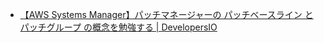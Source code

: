 - [【AWS Systems Manager】パッチマネージャーの パッチベースライン と パッチグループ の概念を勉強する | DevelopersIO](https://dev.classmethod.jp/articles/patchmanager-baseline-and-group/#toc-2)